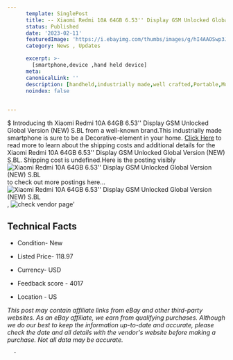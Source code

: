 ```yaml
---
      template: SinglePost
      title: -- Xiaomi Redmi 10A 64GB 6.53'' Display GSM Unlocked Global Version (NEW) S.BL
      status: Published
      date: '2023-02-11'
      featuredImage: 'https://i.ebayimg.com/thumbs/images/g/hI4AAOSwp3Jj4~Gs/s-l225.jpg'
      category: News , Updates

      excerpt: >-
        [smartphone,device ,hand held device]
      meta:
      canonicalLink: ''
      description: [handheld,industrially made,well crafted,Portable,Mobile,Compact,Convenient,Lightweight,Maneuverable,Man-portable,Miniature,Carriable,Hand-held,Light,Holdable,Transportable,Mobile device,Pocket-sized,On-the-go,Wireless,Cordless,Compact size,Convenient size, smartphone,device ,hand held device]
      noindex: false
      

---
```

$
      Introducing th Xiaomi Redmi 10A 64GB 6.53'' Display GSM Unlocked Global Version (NEW) S.BL from a well-known brand.This industrially made smartphone is sure to be a Decorative-element in your home. [Click Here](https://www.ebay.com/itm/225406438008?hash=item347b454a78%3Ag%3AhI4AAOSwp3Jj4%7EGs&mkevt=1&mkcid=1&mkrid=711-53200-19255-0&campid=%253CePNCampaignId%253E&customid=%253CreferenceId%253E&toolid=10049) to read more to learn about the shipping costs and additional details for the Xiaomi Redmi 10A 64GB 6.53'' Display GSM Unlocked Global Version (NEW) S.BL. Shipping cost is undefined.Here is the posting visibly ![Xiaomi Redmi 10A 64GB 6.53'' Display GSM Unlocked Global Version (NEW) S.BL](https://i.ebayimg.com/thumbs/images/g/hI4AAOSwp3Jj4~Gs/s-l225.jpg) to check out more postings here... ![Xiaomi Redmi 10A 64GB 6.53'' Display GSM Unlocked Global Version (NEW) S.BL](https://i.ebayimg.com/images/g/hI4AAOSwp3Jj4~Gs/s-l960.jpg), ![check vendor page](https://origin-galleryplus.ebayimg.com/ws/web/225406438008_2_0_1/225x225.jpg,https://origin-galleryplus.ebayimg.com/ws/web/225406438008_3_0_1/225x225.jpg,https://origin-galleryplus.ebayimg.com/ws/web/225406438008_4_0_1/225x225.jpg,https://origin-galleryplus.ebayimg.com/ws/web/225406438008_5_0_1/225x225.jpg,https://origin-galleryplus.ebayimg.com/ws/web/225406438008_6_0_1/225x225.jpg)'

      

 ## Technical Facts 



     
      

 - Condition- New 


      

 - Listed Price- 118.97 


      

 - Currency- USD 


      

 - Feedback score - 4017 


      

 - Location - US 


      
      

 *_This post may contain affiliate links from eBay and other third-party websites. As an eBay affiliate, we earn from qualifying purchases. Although we do our best to keep the information up-to-date and accurate, please check the date and all details with the vendor's website before making a purchase. Not all data may be accurate._*




      -

